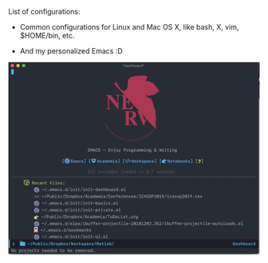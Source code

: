 List of configurations:

- Common configurations for Linux and Mac OS X, like bash, X, vim, $HOME/bin, etc.

- And my personalized Emacs :D

![Snapshot of Emacs](/img/emacs-snapshot.png)
